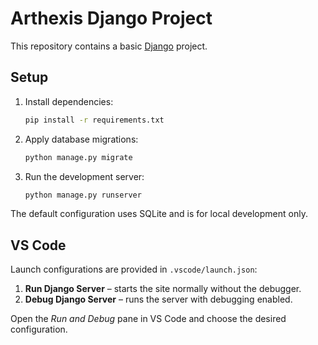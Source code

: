 # Arthexis Django Project

This repository contains a basic [Django](https://www.djangoproject.com/) project.

## Setup

1. Install dependencies:
   ```bash
   pip install -r requirements.txt
   ```
2. Apply database migrations:
   ```bash
   python manage.py migrate
   ```
3. Run the development server:
   ```bash
   python manage.py runserver
   ```

The default configuration uses SQLite and is for local development only.

## VS Code

Launch configurations are provided in `.vscode/launch.json`:

1. **Run Django Server** – starts the site normally without the debugger.
2. **Debug Django Server** – runs the server with debugging enabled.

Open the *Run and Debug* pane in VS Code and choose the desired configuration.

